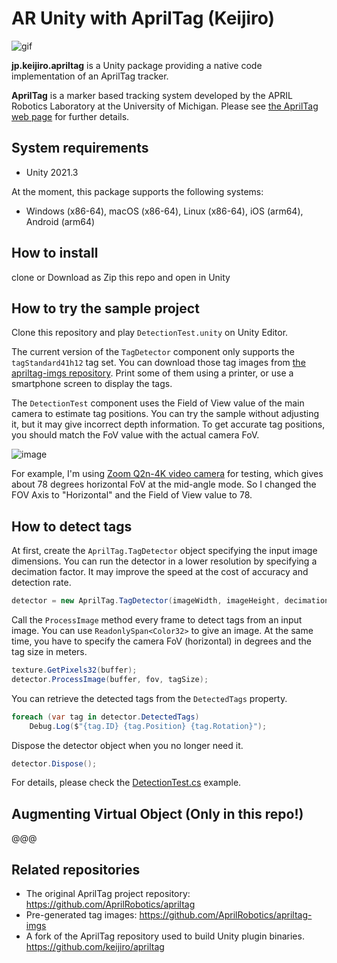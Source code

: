 AR Unity with AprilTag (Keijiro)
================================================

![gif](https://i.imgur.com/1iushmq.gif)

**jp.keijiro.apriltag** is a Unity package providing a native code
implementation of an AprilTag tracker.

**AprilTag** is a marker based tracking system developed by the APRIL Robotics
Laboratory at the University of Michigan. Please see [the AprilTag web page]
for further details.

[the AprilTag web page]: https://april.eecs.umich.edu/software/apriltag

System requirements
-------------------

- Unity 2021.3

At the moment, this package supports the following systems:

- Windows (x86-64), macOS (x86-64), Linux (x86-64), iOS (arm64), Android (arm64)

How to install
--------------

clone or Download as Zip this repo and open in Unity


How to try the sample project
-----------------------------

Clone this repository and play `DetectionTest.unity` on Unity Editor.

The current version of the `TagDetector` component only supports the
`tagStandard41h12` tag set. You can download those tag images from
[the apriltag-imgs repository]. Print some of them using a printer, or use a
smartphone screen to display the tags.

[the apriltag-imgs repository]:
  https://github.com/AprilRobotics/apriltag-imgs/tree/master/tagStandard41h12

The `DetectionTest` component uses the Field of View value of the main camera to
estimate tag positions. You can try the sample without adjusting it, but it may
give incorrect depth information. To get accurate tag positions, you should
match the FoV value with the actual camera FoV.

![image](https://i.imgur.com/BUVHSnXl.jpg)

For example, I'm using [Zoom Q2n-4K video camera] for testing, which gives about
78 degrees horizontal FoV at the mid-angle mode. So I changed the FOV Axis to
"Horizontal" and the Field of View value to 78.

[Zoom Q2n-4K video camera]:
  https://zoomcorp.com/en/us/video-recorders/video-recorders/q2n-4k-handy-video-recorder/

How to detect tags
------------------

At first, create the `AprilTag.TagDetector` object specifying the input image
dimensions. You can run the detector in a lower resolution by specifying a
decimation factor. It may improve the speed at the cost of accuracy and
detection rate.

```csharp
detector = new AprilTag.TagDetector(imageWidth, imageHeight, decimation);
```

Call the `ProcessImage` method every frame to detect tags from an input image.
You can use `ReadonlySpan<Color32>` to give an image. At the same time, you have
to specify the camera FoV (horizontal) in degrees and the tag size in meters.

```csharp
texture.GetPixels32(buffer);
detector.ProcessImage(buffer, fov, tagSize);
```

You can retrieve the detected tags from the `DetectedTags` property.

```csharp
foreach (var tag in detector.DetectedTags)
    Debug.Log($"{tag.ID} {tag.Position} {tag.Rotation}");
```

Dispose the detector object when you no longer need it.

```csharp
detector.Dispose();
```

For details, please check the [DetectionTest.cs] example.

[DetectionTest.cs]: /Assets/DetectionTest.cs


Augmenting Virtual Object (Only in this repo!)
--------------------
@@@



Related repositories
--------------------

- The original AprilTag project repository:
  https://github.com/AprilRobotics/apriltag
- Pre-generated tag images:
  https://github.com/AprilRobotics/apriltag-imgs
- A fork of the AprilTag repository used to build Unity plugin binaries.
  https://github.com/keijiro/apriltag
